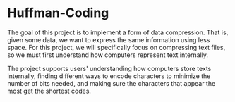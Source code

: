 # Huffman-Coding

The goal of this project is to implement a form of data compression. That is, given some data, we want to express the same information using less space. For this project, we will specifically focus on compressing text files, so we must first understand how computers represent text internally.

The project supports users' understanding how computers store texts internally, finding different ways to encode characters to minimize the number of bits needed, and making sure the characters that appear the most get the shortest codes.
